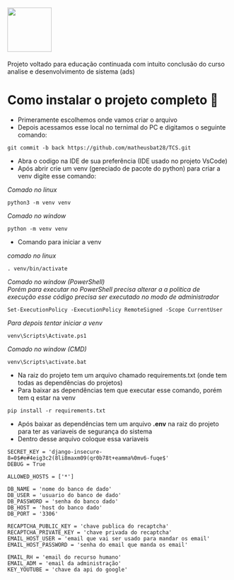 # <img src="https://github.com/matheusbat28/TCS/assets/78868039/5ca7f96d-5e80-4369-a240-2dea3779f102" width="100px">

Projeto voltado para educação continuada com intuito conclusão do curso analise e desenvolvimento de sistema (ads)  

# **Como instalar o projeto completo** 🚀

* Primeramente escolhemos onde vamos criar o arquivo 
* Depois acessamos esse local no ternimal do PC e digitamos o seguinte comando: 
~~~
git commit -b back https://github.com/matheusbat28/TCS.git
~~~ 


* Abra o codigo na IDE de sua preferência (IDE usado no projeto VsCode)
* Após abrir crie um venv (gereciado de pacote do python) para criar a venv digite esse comando:

*Comado no linux*
~~~
python3 -m venv venv
~~~

*Comado no window*
~~~
python -m venv venv
~~~

* Comando para iniciar a venv 

*comado no linux*
~~~
. venv/bin/activate
~~~

*Comado no window (PowerShell)*  
*Porém para executar no PowerShell precisa alterar a a politica de execução esse código precisa ser executado no modo de administrador*
~~~
Set-ExecutionPolicy -ExecutionPolicy RemoteSigned -Scope CurrentUser
~~~
*Para depois tentar iniciar a venv*
~~~
venv\Scripts\Activate.ps1
~~~
*Comado no window (CMD)*
~~~
venv\Scripts\activate.bat
~~~

* Na raiz do projeto tem um arquivo chamado requirements.txt (onde tem todas as dependências do projetos)
* Para baixar as dependências tem que executar esse comando, porém tem q estar na venv
~~~
pip install -r requirements.txt
~~~

* Após baixar as dependências tem um arquivo **.env** na raiz do projeto para ter as variaveis de segurança do sistema
* Dentro desse arquivo coloque essa variaveis
~~~
SECRET_KEY = 'django-insecure-8=0$#e#4eig3c2(8li8maxm09(qr0b78t+eamma%0mv6-fuqe$'
DEBUG = True

ALLOWED_HOSTS = ['*']

DB_NAME = 'nome do banco de dado'
DB_USER = 'usuario do banco de dado'
DB_PASSWORD = 'senha do banco dado'
DB_HOST = 'host do banco dado'
DB_PORT = '3306'

RECAPTCHA_PUBLIC_KEY = 'chave publica do recaptcha'
RECAPTCHA_PRIVATE_KEY = 'chave privada do recaptcha'
EMAIL_HOST_USER = 'email que vai ser usado para mandar os email'
EMAIL_HOST_PASSWORD = 'senha do email que manda os email'

EMAIL_RH = 'email do recurso humano'
EMAIL_ADM = 'email da administração'
KEY_YOUTUBE = 'chave da api do google'
~~~
